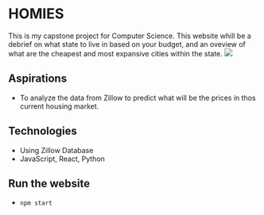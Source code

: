 # HOMIES

This is my capstone project for Computer Science.
This website whill be a debrief on what state to live in based on your budget, and an oveview of what are the cheapest and most expansive cities within the state.
![](https://file%2B.vscode-resource.vscode-cdn.net/var/folders/vj/w2xb445551vcwf82p9rrmsl80000gn/T/TemporaryItems/NSIRD_screencaptureui_OJZnzB/Screen%20Shot%202022-11-01%20at%209.30.14%20PM.png?version%3D1667352624586)

## Aspirations

- To analyze the data from Zillow to predict what will be the prices in thos current housing market.

## Technologies

- Using Zillow Database
- JavaScript, React, Python

## Run the website

- `npm start`
